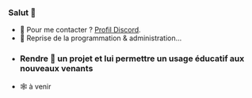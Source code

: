 ### Salut 👋

- :rocket: Pour me contacter ? [Profil Discord](https://discord.com/users/748530290917638165).
- :telescope: Reprise de la programmation & administration...
- ### Rendre :open_hands: un projet et lui permettre un usage éducatif aux nouveaux venants
- :spider_web: à venir
